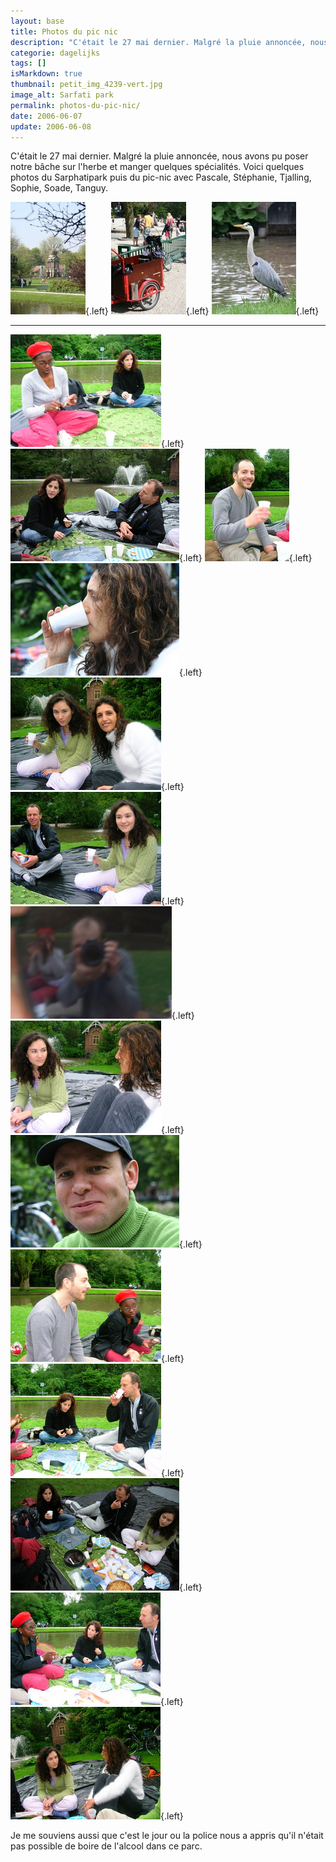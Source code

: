 ```yaml
---
layout: base
title: Photos du pic nic
description: "C'était le 27 mai dernier. Malgré la pluie annoncée, nous avons pu poser notre bâche sur l'herbe et manger quelques spécialités. Voici quelques photos."
categorie: dagelijks
tags: []
isMarkdown: true
thumbnail: petit_img_4239-vert.jpg
image_alt: Sarfati park
permalink: photos-du-pic-nic/
date: 2006-06-07
update: 2006-06-08
---
```


C'était le 27 mai dernier. Malgré la pluie annoncée, nous avons pu poser notre bâche sur l'herbe et manger quelques spécialités. Voici quelques photos du Sarphatipark puis du pic-nic avec Pascale, Stéphanie, Tjalling, Sophie, Soade, Tanguy.

![Sarfati park](petit_img_4239-vert.jpg){.left} ![vélo-taco](petit_img_4253.jpg){.left} ![héron](petit_img_4805-vert.jpg){.left}

<div class="clear-both"></div>

<!--excerpt-->

----

![Pascale](petit_DSCN1707.JPG){.left} ![Stéphanie et Tjalling](petit_img_4807.jpg){.left} ![moi birthday boy](petit_DSCN1708.JPG){.left} ![Soade](petit_img_4810.jpg){.left} ![Sophie et Soade](petit_DSCN1709.JPG){.left} ![Tjalling et Sophie](petit_DSCN1710.JPG){.left} ![reflet](petit_img_4811-horiz.jpg){.left} ![Sophie et Soade](petit_DSCN1711.JPG){.left} ![Tanguy](petit_img_4812.jpg){.left} ![moi et Pascale](petit_DSCN1712.JPG){.left} ![Stéphanie et Tjalling](petit_DSCN1713.JPG){.left} ![groupe](petit_img_4815.jpg){.left} ![groupe](petit_DSCN1715.JPG){.left} ![Sophie et Soade](petit_DSCN1716.JPG){.left}

<div class="clear-both"></div>

Je me souviens aussi que c'est le jour ou la police nous a appris qu'il n'était pas possible de boire de l'alcool dans ce parc.